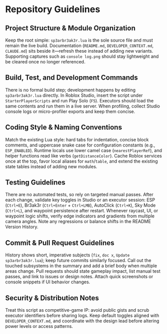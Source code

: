 # Repository Guidelines

## Project Structure & Module Organization
Keep the root simple: `sp3arbr3ak3r.lua` is the sole source file and must remain the live build. Documentation (`README.md`, `DEVELOPER_CONTEXT.md`, `CLAUDE.md`) sits beside it—refresh these instead of adding new variants. Supporting captures such as `console log.png` should stay lightweight and be cleared once no longer referenced.

## Build, Test, and Development Commands
There is no formal build step; development happens by editing `sp3arbr3ak3r.lua` directly. In Roblox Studio, insert the script under `StarterPlayerScripts` and run Play Solo (`F5`). Executors should load the same contents and run them in a live server. When profiling, collect Studio console logs or micro-profiler exports and keep them concise.

## Coding Style & Naming Conventions
Match the existing Lua style: hard tabs for indentation, concise block comments, and uppercase snake case for configuration constants (e.g., `ESP_ENABLED`). Runtime locals use lower camel case (`nearestPlayerRef`), and helper functions read like verbs (`getDistanceColor`). Cache Roblox services once at the top, favor local aliases for `math`/`table`, and extend the existing state tables instead of adding new modules.

## Testing Guidelines
There are no automated tests, so rely on targeted manual passes. After each change, validate key toggles in Studio or an executor session: ESP (`Ctrl+E`), Br3ak3r (`Ctrl+Enter` + `Ctrl+LMB`), AutoClick (`Ctrl+K`), Sky Mode (`Ctrl+L`), and waypoint persistence after restart. Whenever raycast, UI, or waypoint logic shifts, verify edge indicators and gradients from multiple camera angles. Note any regressions or balance shifts in the README Version History.

## Commit & Pull Request Guidelines
History shows short, imperative subjects (`fix`, `doc x`, `Update sp3arbr3ak3r.lua`); keep future commits similarly focused. Call out the touched subsystems in the summary and add a brief body when multiple areas change. Pull requests should state gameplay impact, list manual test passes, and link to issues or design notes. Attach quick screenshots or console snippets if UI behavior changes.

## Security & Distribution Notes
Treat this script as competitive-game IP: avoid public gists and scrub executor identifiers before sharing logs. Keep default toggles aligned with `DEVELOPER_CONTEXT.md`, and coordinate with the design lead before altering power levels or access patterns.
